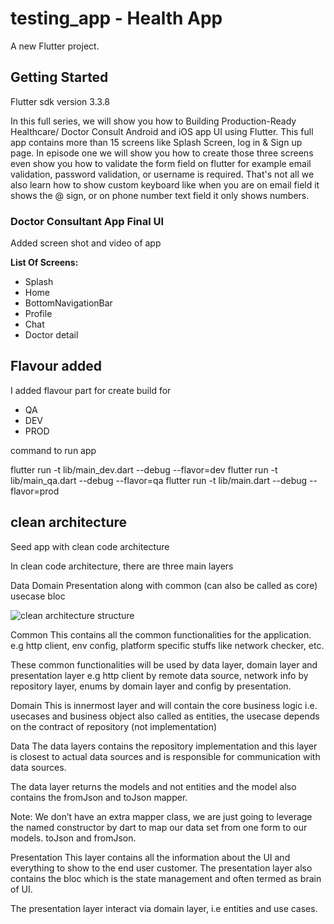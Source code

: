 # testing_app - Health App

A new Flutter project.

## Getting Started
Flutter sdk version 3.3.8


In this full series, we will show you how to Building Production-Ready Healthcare/ Doctor Consult Android and iOS app UI using Flutter. This full app contains more than 15 screens like Splash Screen, log in & Sign up page. In episode one we will show you how to create those three screens even show you how to validate the form field on flutter for example email validation, password validation, or username is required.
That's not all we also learn how to show custom keyboard like when you are on email field it shows the @ sign, or on phone number text field it only shows numbers.

### Doctor Consultant App Final UI

Added screen shot and video of app

**List Of Screens:**

- Splash
- Home
- BottomNavigationBar
- Profile
- Chat
- Doctor detail

## Flavour added
I added flavour part for create build for 
- QA
- DEV
- PROD

command to run app

  flutter run -t lib/main_dev.dart  --debug --flavor=dev
  flutter run -t lib/main_qa.dart  --debug --flavor=qa
  flutter run -t lib/main.dart  --debug --flavor=prod

## clean architecture

Seed app with clean code architecture

In clean code architecture, there are three main layers

Data
Domain
Presentation along with
common (can also be called as core)
usecase
bloc

![clean architecture structure](assets/flow.png)



Common
This contains all the common functionalities for the application. e.g http client, env config, platform specific stuffs like network checker, etc.

These common functionalities will be used by data layer, domain layer and presentation layer e.g http client by remote data source, network info by repository layer, enums by domain layer and config by presentation.

Domain
This is innermost layer and will contain the core business logic i.e. usecases and business object also called as entities, the usecase depends on the contract of repository (not implementation)

Data
The data layers contains the repository implementation and this layer is closest to actual data sources and is responsible for communication with data sources.

The data layer returns the models and not entities and the model also contains the fromJson and toJson mapper.

Note: We don’t have an extra mapper class, we are just going to leverage the named constructor by dart to map our data set from one form to our models. toJson and fromJson.

Presentation
This layer contains all the information about the UI and everything to show to the end user customer. The presentation layer also contains the bloc which is the state management and often termed as brain of UI.

The presentation layer interact via domain layer, i.e entities and use cases.
